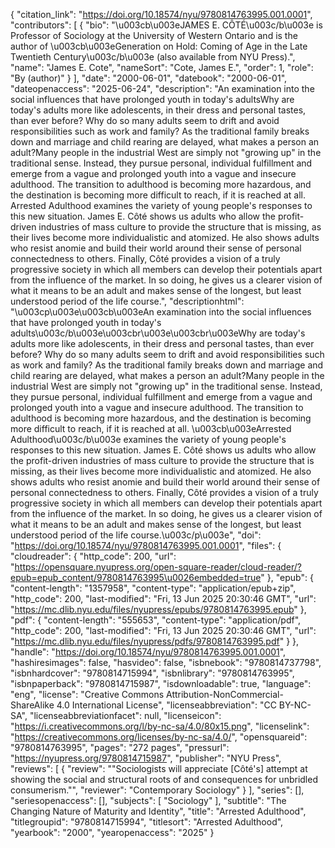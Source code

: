 {
   "citation_link": "https://doi.org/10.18574/nyu/9780814763995.001.0001",
   "contributors": [
     {
       "bio": "\u003cb\u003eJAMES E. CÔTÉ\u003c/b\u003e is Professor of Sociology at the University of Western Ontario and is the author of \u003cb\u003eGeneration on Hold: Coming of Age in the Late Twentieth Century\u003c/b\u003e (also available from NYU Press).",
       "name": "James E. Cote",
       "nameSort": "Cote, James E.",
       "order": 1,
       "role": "By (author)"
     }
   ],
   "date": "2000-06-01",
   "datebook": "2000-06-01",
   "dateopenaccess": "2025-06-24",
   "description": "An examination into the social influences that have prolonged youth in today's adultsWhy are today's adults more like adolescents, in their dress and personal tastes, than ever before? Why do so many adults seem to drift and avoid responsibilities such as work and family? As the traditional family breaks down and marriage and child rearing are delayed, what makes a person an adult?Many people in the industrial West are simply not \"growing up\" in the traditional sense. Instead, they pursue personal, individual fulfillment and emerge from a vague and prolonged youth into a vague and insecure adulthood. The transition to adulthood is becoming more hazardous, and the destination is becoming more difficult to reach, if it is reached at all. Arrested Adulthood examines the variety of young people's responses to this new situation. James E. Côté shows us adults who allow the profit-driven industries of mass culture to provide the structure that is missing, as their lives become more individualistic and atomized. He also shows adults who resist anomie and build their world around their sense of personal connectedness to others. Finally, Côté provides a vision of a truly progressive society in which all members can develop their potentials apart from the influence of the market. In so doing, he gives us a clearer vision of what it means to be an adult and makes sense of the longest, but least understood period of the life course.",
   "descriptionhtml": "\u003cp\u003e\u003cb\u003eAn examination into the social influences that have prolonged youth in today's adults\u003c/b\u003e\u003cbr\u003e\u003cbr\u003eWhy are today's adults more like adolescents, in their dress and personal tastes, than ever before? Why do so many adults seem to drift and avoid responsibilities such as work and family? As the traditional family breaks down and marriage and child rearing are delayed, what makes a person an adult?Many people in the industrial West are simply not \"growing up\" in the traditional sense. Instead, they pursue personal, individual fulfillment and emerge from a vague and prolonged youth into a vague and insecure adulthood. The transition to adulthood is becoming more hazardous, and the destination is becoming more difficult to reach, if it is reached at all. \u003cb\u003eArrested Adulthood\u003c/b\u003e examines the variety of young people's responses to this new situation. James E. Côté shows us adults who allow the profit-driven industries of mass culture to provide the structure that is missing, as their lives become more individualistic and atomized. He also shows adults who resist anomie and build their world around their sense of personal connectedness to others. Finally, Côté provides a vision of a truly progressive society in which all members can develop their potentials apart from the influence of the market. In so doing, he gives us a clearer vision of what it means to be an adult and makes sense of the longest, but least understood period of the life course.\u003c/p\u003e",
   "doi": "https://doi.org/10.18574/nyu/9780814763995.001.0001",
   "files": {
     "cloudreader": {
       "http_code": 200,
       "url": "https://opensquare.nyupress.org/open-square-reader/cloud-reader/?epub=epub_content/9780814763995\u0026embedded=true"
     },
     "epub": {
       "content-length": "1357958",
       "content-type": "application/epub+zip",
       "http_code": 200,
       "last-modified": "Fri, 13 Jun 2025 20:30:46 GMT",
       "url": "https://mc.dlib.nyu.edu/files/nyupress/epubs/9780814763995.epub"
     },
     "pdf": {
       "content-length": "555653",
       "content-type": "application/pdf",
       "http_code": 200,
       "last-modified": "Fri, 13 Jun 2025 20:30:46 GMT",
       "url": "https://mc.dlib.nyu.edu/files/nyupress/pdfs/9780814763995.pdf"
     }
   },
   "handle": "https://doi.org/10.18574/nyu/9780814763995.001.0001",
   "hashiresimages": false,
   "hasvideo": false,
   "isbnebook": "9780814737798",
   "isbnhardcover": "9780814715994",
   "isbnlibrary": "9780814763995",
   "isbnpaperback": "9780814715987",
   "isdownloadable": true,
   "language": "eng",
   "license": "Creative Commons Attribution-NonCommercial-ShareAlike 4.0 International License",
   "licenseabbreviation": "CC BY-NC-SA",
   "licenseabbreviationfacet": null,
   "licenseicon": "https://i.creativecommons.org/l/by-nc-sa/4.0/80x15.png",
   "licenselink": "https://creativecommons.org/licenses/by-nc-sa/4.0/",
   "opensquareid": "9780814763995",
   "pages": "272 pages",
   "pressurl": "https://nyupress.org/9780814715987",
   "publisher": "NYU Press",
   "reviews": [
     {
       "review": "\"Sociologists will appreciate [Côté's] attempt at showing the social and structural roots of and consequences for unbridled consumerism.\"",
       "reviewer": "Contemporary Sociology"
     }
   ],
   "series": [],
   "seriesopenaccess": [],
   "subjects": [
     "Sociology"
   ],
   "subtitle": "The Changing Nature of Maturity and Identity",
   "title": "Arrested Adulthood",
   "titlegroupid": "9780814715994",
   "titlesort": "Arrested Adulthood",
   "yearbook": "2000",
   "yearopenaccess": "2025"
 }
